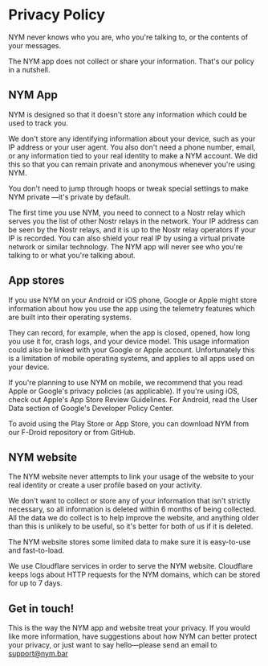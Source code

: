 # Privacy Policy

NYM never knows who you are, who you're talking to, or the contents of your messages.

The NYM app does not collect or share your information. That's our policy in a nutshell.

## NYM App
NYM is designed so that it doesn't store any information which could be used to track you.

We don't store any identifying information about your device, such as your IP address or your user agent. You also don't need a phone number, email, or any information tied to your real identity to make a NYM account. We did this so that you can remain private and anonymous whenever you're using NYM.

You don't need to jump through hoops or tweak special settings to make NYM private —it's private by default.

The first time you use NYM, you need to connect to a Nostr relay which serves you the list of other Nostr relays in the network. Your IP address can be seen by the Nostr relays, and it is up to the Nostr relay operators if your IP is recorded. You can also shield your real IP by using a virtual private network or similar technology. The NYM app will never see who you're talking to or what you're talking about.

## App stores
If you use NYM on your Android or iOS phone, Google or Apple might store information about how you use the app using the telemetry features which are built into their operating systems.

They can record, for example, when the app is closed, opened, how long you use it for, crash logs, and your device model. This usage information could also be linked with your Google or Apple account. Unfortunately this is a limitation of mobile operating systems, and applies to all apps used on your device.

If you're planning to use NYM on mobile, we recommend that you read Apple or Google's privacy policies (as applicable). If you're using iOS, check out Apple's App Store Review Guidelines. For Android, read the User Data section of Google's Developer Policy Center.

To avoid using the Play Store or App Store, you can download NYM from our F-Droid repository or from GitHub.

## NYM website
The NYM website never attempts to link your usage of the website to your real identity or create a user profile based on your activity.

We don't want to collect or store any of your information that isn't strictly necessary, so all information is deleted within 6 months of being collected. All the data we do collect is to help improve the website, and anything older than this is unlikely to be useful, so it's better for both of us if it is deleted.

The NYM website stores some limited data to make sure it is easy-to-use and fast-to-load.

We use Cloudflare services in order to serve the NYM website. Cloudflare keeps logs about HTTP requests for the NYM domains, which can be stored for up to 7 days.

## Get in touch!
This is the way the NYM app and website treat your privacy. If you would like more information, have suggestions about how NYM can better protect your privacy, or just want to say hello—please send an email to support@nym.bar